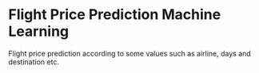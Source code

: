 ﻿

# Flight Price Prediction Machine Learning
Flight price prediction according to some values such as airline, days and destination etc.
